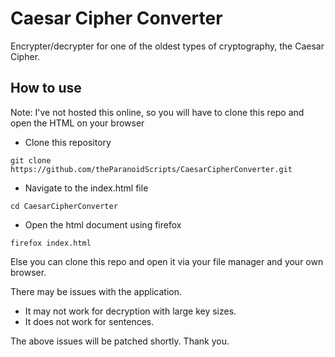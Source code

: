# Caesar Cipher Converter
Encrypter/decrypter for one of the oldest types of cryptography, the Caesar Cipher.

## How to use
Note: I've not hosted this online, so you will have to clone this repo and open the HTML on your browser

* Clone this repository
```
git clone https://github.com/theParanoidScripts/CaesarCipherConverter.git
```
* Navigate to the index.html file
```
cd CaesarCipherConverter
```
* Open the html document using firefox
```
firefox index.html
```
Else you can clone this repo and open it via your file manager and your own browser.


There may be issues with the application.
* It may not work for decryption with large key sizes.
* It does not work for sentences. 

The above issues will be patched shortly.
Thank you.
